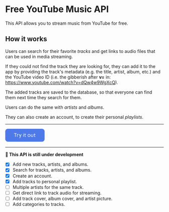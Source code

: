 # Free YouTube Music API

This API allows you to stream music from YouTube for free.

## How it works

Users can search for their favorite _tracks_ and get links to
audio files that can be used in media streaming.

If they 
could not find the track they are looking for, 
they can add it to the app by providing the track's metadata
(e.g. the title, artist, album, etc.)
and the YouTube video ID
(i.e. the gibberish after **v=** in: https://www.youtube.com/watch?v=dQw4w9WgXcQ).

The added tracks are saved to the database, so that everyone can find them next time
they search for them.

Users can do the same with _artists_ and _albums_.

They can also create an account, to create their personal _playlists_.

****

<a href="https://geaajs.deta.dev/docs">
<img src="./imgs/try-it-out-button.png" width="125px"/>
</a>

****

**🚧 This API is still under development**

- [x] Add new tracks, artists, and albums.
- [x] Search for tracks, artists, and albums.
- [x] Create an account.
- [x] Add tracks to personal playlist.
- [ ] Multiple artists for the same track.
- [ ] Get direct link to track audio for streaming.
- [ ] Add track cover, album cover, and artist picture.
- [ ] Add categories to tracks.
